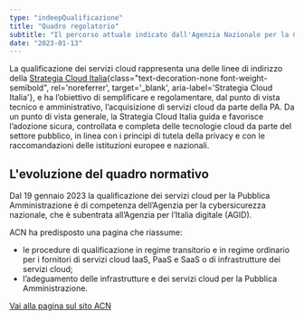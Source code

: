 ```yaml
---
type: "indeepQualificazione"
title: "Quadro regolatorio"
subtitle: "Il percorso attuale indicato dall'Agenzia Nazionale per la Cybersicurezza"
date: "2023-01-13"
---
```


La qualificazione dei servizi cloud rappresenta una delle linee di indirizzo della [Strategia Cloud Italia](https://cloud.italia.it/strategia-cloud-pa/){class="text-decoration-none font-weight-semibold", rel='noreferrer', target='\_blank', aria-label='Strategia Cloud Italia'}, e ha l’obiettivo di semplificare e regolamentare, dal punto di vista tecnico e amministrativo, l’acquisizione di servizi cloud da parte della PA. Da un punto di vista generale, la Strategia Cloud Italia guida e favorisce l’adozione sicura, controllata e completa delle tecnologie cloud da parte del settore pubblico, in linea con i principi di tutela della privacy e con le raccomandazioni delle istituzioni europee e nazionali.

## L'evoluzione del quadro normativo
Dal 19 gennaio 2023 la qualificazione dei servizi cloud per la Pubblica Amministrazione è di competenza dell’Agenzia per la cybersicurezza nazionale, che è subentrata all’Agenzia per l’Italia digitale (AGID).

ACN ha predisposto una pagina che riassume:
- le procedure di qualificazione in regime transitorio e in regime ordinario per i fornitori di servizi cloud IaaS, PaaS e SaaS o di infrastrutture dei servizi cloud;
- l’adeguamento delle infrastrutture e dei servizi cloud per la Pubblica Amministrazione. 

<div class="col-12 text-center mt-3 mb-5">
<a href="https://www.acn.gov.it/portale/la-qualificazione-dei-servizi-cloud" class="btn btn-primary" target="_blank">Vai alla pagina sul sito ACN</a>
</div>
